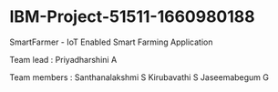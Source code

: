 # IBM-Project-51511-1660980188
SmartFarmer - IoT Enabled Smart Farming Application

Team lead : Priyadharshini A

Team members : Santhanalakshmi S
               Kirubavathi S
               Jaseemabegum G
